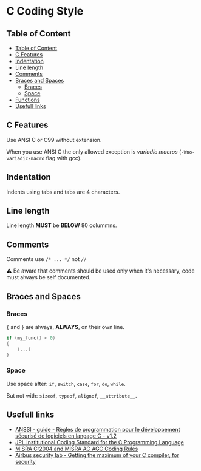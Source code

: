 # C Coding Style

## Table of Content

- [Table of Content](#table-of-content)
- [C Features](#c-features)
- [Indentation](#indentation)
- [Line length](#line-length)
- [Comments](#comments)
- [Braces and Spaces](#braces-and-spaces)
  * [Braces](#braces)
  * [Space](#space)
- [Functions](#functions)
- [Usefull links](#usefull-links)

## C Features

Use ANSI C or C99 without extension.

When you use ANSI C the only allowed exception is *variadic macros* (`-Wno-variadic-macro` flag with gcc).

## Indentation

Indents using tabs and tabs are 4 characters.

## Line length

Line length **MUST** be **BELOW** 80 colummns.

## Comments

Comments use `/* ... */` not `//`

:warning: Be aware that comments should be used only when it's necessary, code must always be self documented.

## Braces and Spaces

### Braces

`{` and `}` are always, **ALWAYS**, on their own line.

```c
if (my_func() < 0)
{
    (...)
}
```

### Space

Use space after: `if`, `switch`, `case`, `for`, `do`, `while`.

But not with: `sizeof`, `typeof`, `alignof`, `__attribute__`.

## Usefull links

- [ANSSI - guide - Règles de programmation pour le développement sécurisé de logiciels en langage C - v1.2](https://www.ssi.gouv.fr/uploads/2020/05/anssi-guide-regles_de_programmation_pour_le_developpement_securise_de_logiciels_en_langage_c-v1.2.pdf)
- [JPL Institutional Coding Standard for the C Programming Language](https://andrewbanks.com/wp-content/uploads/2019/07/JPL_Coding_Standard_C.pdf)
- [MISRA C:2004 and MISRA AC AGC Coding Rules](https://mathworks.com/help/bugfinder/ug/misra-c-coding-rules.html)
- [Airbus security lab - Getting the maximum of your C compiler, for security](https://airbus-seclab.github.io/c-compiler-security/)
